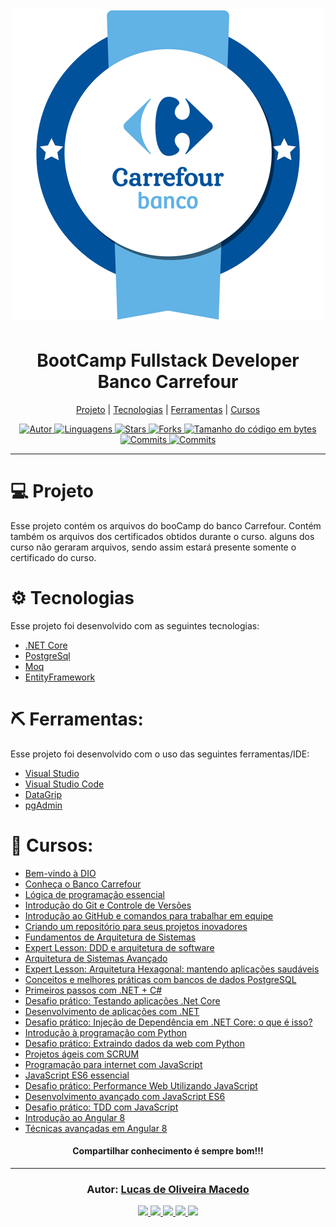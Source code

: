 <h1 align="center">
    <img alt="git" title="git" src="assets_readme/logo.png" width="500px" />
</h1>
<h1 align="center">
BootCamp Fullstack Developer Banco Carrefour
</h1>
<p align="center">
  <a href="#-projeto">Projeto</a> | 
  <a href="#-tecnologias">Tecnologias</a> | 
  <a href="#-ferramentas">Ferramentas</a> | 
  <a href="#-cursos">Cursos</a>
</p>

<div align="center">
<a href="https://github.com/lucasomac">
<img alt="Autor" src="https://img.shields.io/badge/autor-Lucas de Oliveira Macedo-920629?style=flat-square">
</a>

<a href="#">
<img alt="Linguagens" src="https://img.shields.io/github/languages/count/lucasomac/BootCampCarrefour?color=920629&style=flat-square">
</a>

<a href="https://github.com/lucasomac/BootCampCarrefour/stargazers">
<img alt="Stars" src="https://img.shields.io/github/stars/lucasomac/BootCampCarrefour?color=920629&style=flat-square">
</a>

<a href="https://github.com/lucasomac/BootCampCarrefour/network/members">
<img alt="Forks" src="https://img.shields.io/github/forks/lucasomac/BootCampCarrefour?color=920629&style=flat-square">
</a>

<a href="#">
<img alt="Tamanho do código em bytes" src="https://img.shields.io/github/repo-size/lucasomac/BootCampCarrefour?color=920629&style=flat-square">
</a>

<a href="https://github.com/lucasomac/BootCampCarrefour/commits/master">
<img alt="Commits" src="https://img.shields.io/github/last-commit/lucasomac/BootCampCarrefour?color=920629&style=flat-square">
</a>
<a href="https://github.com/lucasomac/BootCampCarrefour/releases">
<img alt="Commits" src="https://img.shields.io/github/downloads/lucasomac/BootCampCarrefour/total?color=920629&style=flat-square">
</a>

</div>

<hr/>

# 💻 Projeto

Esse projeto contém os arquivos do booCamp do banco Carrefour. Contém também os arquivos dos certificados obtidos durante o curso. alguns dos curso não geraram arquivos, sendo assim estará presente somente o certificado do curso.

# ⚙️ Tecnologias

Esse projeto foi desenvolvido com as seguintes tecnologias:

- [.NET Core](https://dotnet.microsoft.com/)
- [PostgreSql](https://www.postgresql.org/)
- [Moq](https://github.com/moq/moq4)
- [EntityFramework](https://docs.microsoft.com/pt-br/ef/)

# ⛏ Ferramentas:

Esse projeto foi desenvolvido com o uso das seguintes ferramentas/IDE:

- [Visual Studio](https://visualstudio.microsoft.com/vs/)
- [Visual Studio Code](https://code.visualstudio.com/)
- [DataGrip](https://www.jetbrains.com/pt-br/datagrip/)
- [pgAdmin](https://www.pgadmin.org/)

# 🏁 Cursos:

- [Bem-vindo à DIO](/Certificados/24CA67BD.pdf)
- [Conheça o Banco Carrefour](/Certificados/A4EFDD1D.pdf)
- [Lógica de programação essencial](/Certificados/F891B545.pdf)
- [Introdução do Git e Controle de Versões](/Certificados/88031C73.pdf)
- [Introdução ao GitHub e comandos para trabalhar em equipe](/Certificados/8A23B66A.pdf)
- [Criando um repositório para seus projetos inovadores](/Certificados/7769FC21.pdf)
- [Fundamentos de Arquitetura de Sistemas](/Certificados/5B342C88.pdf)
- [Expert Lesson: DDD e arquitetura de software](/Certificados/D690494E.pdf)
- [Arquitetura de Sistemas Avançado](/Certificados/E5CE7935.pdf)
- [Expert Lesson: Arquitetura Hexagonal: mantendo aplicações saudáveis](/Certificados/16844911.pdf)
- [Conceitos e melhores práticas com bancos de dados PostgreSQL](/Certificados/F0824D30.pdf)
- [Primeiros passos com .NET + C#](/Certificados/04D79972.pdf)
- [Desafio prático: Testando aplicações .Net Core](/Certificados/272E9D58.pdf)
- [Desenvolvimento de aplicações com .NET](/Certificados/867F0A30.pdf)
- [Desafio prático: Injeção de Dependência em .NET Core: o que é isso?](/Certificados/CEAC8F02.pdf)
- [Introdução à programação com Python](#)
- [Desafio prático: Extraindo dados da web com Python](#)
- [Projetos ágeis com SCRUM](#)
- [Programação para internet com JavaScript](#)
- [JavaScript ES6 essencial](#)
- [Desafio prático: Performance Web Utilizando JavaScript](#)
- [Desenvolvimento avançado com JavaScript ES6](#)
- [Desafio prático: TDD com JavaScript](#)
- [Introdução ao Angular 8](#)
- [Técnicas avançadas em Angular 8](#)

<h4 align="center" >
  Compartilhar conhecimento é sempre bom!!!
</h4>

---

<h3 align="center">
Autor: <a alt="Lucas de Oliveira Macedo" href="https://github.com/lucasomac">Lucas de Oliveira Macedo</a>
</h3>

<div align="center">

  <a alt="Lucas de Oliveira Macedo Linkedin" href="https://www.linkedin.com/in/lucasomac/">
    <img src="https://img.shields.io/badge/LinkedIn-Lucas de Oliveira Macedo-blue?logo=linkedin"/>
  </a>
  <a alt="Lucas de Oliveira Macedo GitHub" href="https://github.com/lucasomac">
  <img src="https://img.shields.io/badge/GitHub-lucasomac-lightgrey?logo=github"/>
  </a>
 <a alt="Lucas de Oliveira Macedo Twitter" href="https://twitter.com/lucasomac">
  <img src="https://img.shields.io/badge/Twitter-_lucasomac-blue?logo=twitter"/>
 </a>
 <a alt="Lucas de Oliveira Macedo Instagram" href="https://instagram.com/lucasomac">
  <img src="https://img.shields.io/badge/Instragram-lucasomac-E10979?logo=instagram"/>
 </a>
 <a alt="Lucas de Oliveira Macedo Instagram" href="https://facebook.com/lucasomac">
  <img src="https://img.shields.io/badge/Facebook-lucasomac-blue?logo=facebook&"/>
 </a>

</div>
